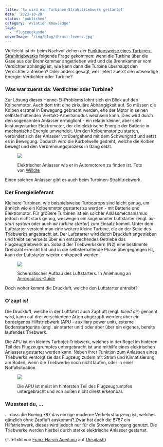 ```yaml
---
title: 'So wird ein Turbinen-Strahltriebwerk gestartet'
date: '2023-10-28'
status: 'published'
category: 'Aviation Knowledge'
tags:
  - 'flugzeugkunde'
coverImage: '/img/blog/thrust-levers.jpg'
---
```


Vielleicht ist dir beim Nachvollziehen der [Funktionsweise eines Turbinen-Strahltriebwerks](/blog/2023-09-10-jet-engines-101) folgende Frage gekommen: wenn die Turbine über die Gase aus der Brennkammer angetrieben wird und die Brennkammer vom Verdichter abhängig ist, wie kann dann die Turbine überhaupt den Verdichter antreiben? Oder anders gesagt, wer liefert zuerst die notwendige Energie: Verdichter oder Turbine?

<!--more-->

### Was war zuerst da: Verdichter oder Turbine?

Zur Lösung dieses Henne-Ei-Problems lohnt sich ein Blick auf den Kolbenmotor. Auch dort tritt eine zirkuläre Abhängigkeit auf. So müssen die Kolben erstmal in Bewegung gebracht werden, ehe der Motor in seinen selbsterhaltenden Viertakt-Arbeitsmodus wechseln kann. Dies wird durch den sogenannten Anlasser ermöglicht - ein relativ kleiner, aber sehr leistungsstarker Elektromotor, der die elektrische Energie der Batterie in mechanische Energie umwandelt. Um den Kolbenmotor zu starten, verbindet sich der Anlasser vorübergehend mit dem Schwungrad und setzt es in Bewegung. Dadurch wird die Kurbelwelle gedreht, welche die Kolben bewegt und den Verbrennungsprozess in Gang setzt.

<figure>

![](/img/blog/automobile-starter.jpeg)

<figcaption>

Elektrischer Anlasser wie er in Automotoren zu finden ist. Foto von [Willdre](https://commons.wikimedia.org/wiki/File:Automobile_starter.JPG)

</figcaption>

</figure>

Einen solchen Anlasser gibt es auch beim Turbinen-Strahltriebwerk.

### Der Energielieferant

Kleinere Turbinen, wie beispielsweise Turboprops sind leicht genug, um ähnlich wie ein Kolbenmotor gestartet zu werden - mit Batterie und Elektromotor. Für größere Turbinen ist ein solcher Anlassmechanismus jedoch nicht stark genug, weswegen ein sogenannter Luftstarter (engl. _air-start system_ oder auch _air turbine starter_) zum Einsatz kommt. Unter dem Luftstarter versteht man eine weitere kleine Turbine, die an der Seite des Triebwerks angebracht ist. Der Luftstarter wird durch Druckluft angetrieben und treibt seinerseits über ein entsprechendes Getriebe das Flugzeugtriebwerk an. Sobald der Triebwerkskern (N2) eine bestimmte Drehzahl erreicht hat und in die selbsterhaltende Phase übergegangen ist, kann der Luftstarter wieder entkoppelt werden.

<figure>

![](/img/blog/air-start-system.jpg)

<figcaption>

Schematischer Aufbau des Luftstarters. In Anlehnung an [Aeronautics-Guide](https://www.aircraftsystemstech.com/p/air-turbine-starters-air-turbine.html)

</figcaption>

</figure>

Doch woher kommt die Druckluft, welche den Luftstarter antreibt?

### O'zapt is!

Die Druckluft, welche in der Luftfahrt auch Zapfluft (engl. _bleed air_) genannt wird, kann auf drei verschiedene Arten abgezapft werden: über ein bordeigenes Hilfstriebwerk (APU - auxiliary power unit), externe Bodenstartgeräte (engl. air starter unit) oder aber über ein eigenes, bereits laufendes Triebwerk.

Die APU ist ein kleines Turbojet-Triebwerk, welches in der Regel im hinteren Teil des Flugzeugrumpfes untergebracht ist und mithilfe eines elektrischen Anlassers gestartet werden kann. Neben ihrer Funktion zum Anlassen eines Triebwerks versorgt sie das Flugzeug zudem mit Strom und Klimatisierung am Boden, wenn die Triebwerke noch nicht laufen, oder in einer Notfallsituation.

<figure>

![](/img/blog/aircraft-tail-apu.jpg)

<figcaption>

Die APU ist meist im hintersten Teil des Flugzeugrumpfes untergebracht und von außen nicht direkt erkennbar.

</figcaption>

</figure>

### Wusstest du, ...

... dass die Boeing 787 das einzige moderne Verkehrsflugzeug ist, welches gänzlich ohne Zapfluft auskommt? Zwar hat auch die B787 ein Hilfstriebwerk, dieses wird jedoch nur für die Stromversorgung genutzt. Die Triebwerke werden hierbei durch starke elektrische Anlasser gestartet.

(Titelbild von [Franz Harvin Aceituna](https://unsplash.com/de/@franzharvin?utm_source=unsplash&utm_medium=referral&utm_content=creditCopyText) auf [Unsplash](https://unsplash.com/de/fotos/vkfrFrAIO4o?utm_source=unsplash&utm_medium=referral&utm_content=creditCopyText))
